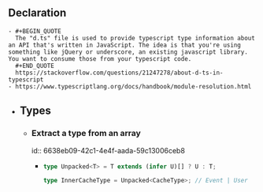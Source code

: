 ## Declaration
	- #+BEGIN_QUOTE
	  The "d.ts" file is used to provide typescript type information about an API that's written in JavaScript. The idea is that you're using something like jQuery or underscore, an existing javascript library. You want to consume those from your typescript code.
	  #+END_QUOTE
	  https://stackoverflow.com/questions/21247278/about-d-ts-in-typescript
	- https://www.typescriptlang.org/docs/handbook/module-resolution.html
- ## Types
	- ### Extract a type from an array
	  id:: 6638eb09-42c1-4e4f-aada-59c13006ceb8
		- ```ts
		  type Unpacked<T> = T extends (infer U)[] ? U : T;
		  
		  type InnerCacheType = Unpacked<CacheType>; // Event | User
		  ```
